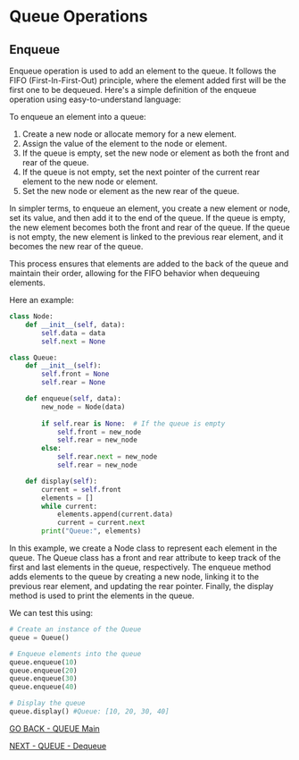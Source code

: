 # Queue Operations
## Enqueue
Enqueue operation is used to add an element to the queue. It follows the FIFO (First-In-First-Out) principle, where the element added first will be the first one to be dequeued. Here's a simple definition of the enqueue operation using easy-to-understand language:

To enqueue an element into a queue:

1. Create a new node or allocate memory for a new element.
2. Assign the value of the element to the node or element.
3. If the queue is empty, set the new node or element as both the front and rear of the queue.
4. If the queue is not empty, set the next pointer of the current rear element to the new node or element.
5. Set the new node or element as the new rear of the queue.

In simpler terms, to enqueue an element, you create a new element or node, set its value, and then add it to the end of the queue. If the queue is empty, the new element becomes both the front and rear of the queue. If the queue is not empty, the new element is linked to the previous rear element, and it becomes the new rear of the queue.

This process ensures that elements are added to the back of the queue and maintain their order, allowing for the FIFO behavior when dequeuing elements.

Here an example:
````python
class Node:
    def __init__(self, data):
        self.data = data
        self.next = None

class Queue:
    def __init__(self):
        self.front = None
        self.rear = None

    def enqueue(self, data):
        new_node = Node(data)
        
        if self.rear is None:  # If the queue is empty
            self.front = new_node
            self.rear = new_node
        else:
            self.rear.next = new_node
            self.rear = new_node

    def display(self):
        current = self.front
        elements = []
        while current:
            elements.append(current.data)
            current = current.next
        print("Queue:", elements)
````
In this example, we create a Node class to represent each element in the queue. The Queue class has a front and rear attribute to keep track of the first and last elements in the queue, respectively. The enqueue method adds elements to the queue by creating a new node, linking it to the previous rear element, and updating the rear pointer. Finally, the display method is used to print the elements in the queue.

We can test this using:
````python
# Create an instance of the Queue
queue = Queue()

# Enqueue elements into the queue
queue.enqueue(10)
queue.enqueue(20)
queue.enqueue(30)
queue.enqueue(40)

# Display the queue
queue.display() #Queue: [10, 20, 30, 40]
````
[GO BACK - QUEUE Main](1-Queue.md)

[NEXT - QUEUE - Dequeue](1-Queue-Oper-2.md)